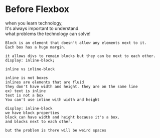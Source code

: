 # Before Flexbox

when you learn technology,  
It's always important to understand.  
what problems the technology can solve!

```
Block is an element that doesn't allow any elements next to it.
Each box has a huge margin.

it allows divs to remain blocks but they can be next to each other.
display: inline-block;

inline vs inline-block

inline is not boxes
inlines are elements that are fluid
they don't have width and height. they are on the same line
ex) text is inline
text is not a box
You can't use inline with width and height

display: inline-block
we have block properties
block can have width and height because it's a box.
and blocks next to each other.

but the problem is there will be weird spaces

```

